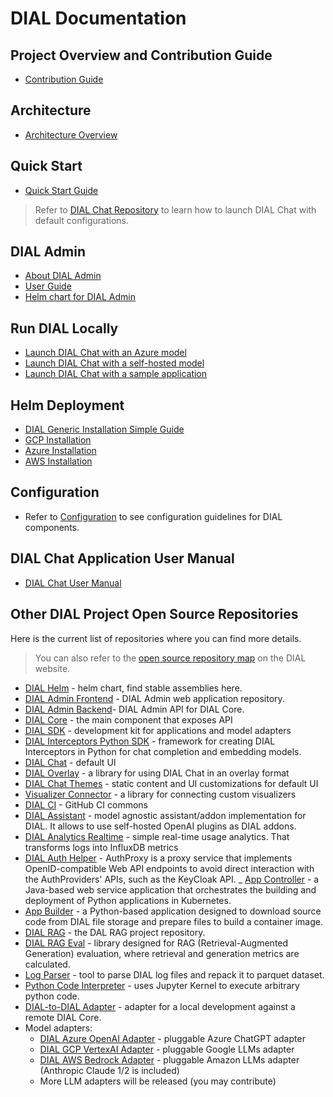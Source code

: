 # DIAL Documentation

## Project Overview and Contribution Guide

- [Contribution Guide](https://github.com/epam/ai-dial/blob/main/CONTRIBUTING.md)

## Architecture

- [Architecture Overview](/docs/platform/0.architecture-and-concepts/2.architecture.md)

## Quick Start

- [Quick Start Guide](./quick-start.md)

> Refer to [DIAL Chat Repository](https://github.com/epam/ai-dial-chat#overview) to learn how to launch DIAL Chat with default configurations.

## DIAL Admin

- [About DIAL Admin](/docs/platform/11.admin-panel.md)
- [User Guide](/docs/tutorials/3.admin/home.md)
- [Helm chart for DIAL Admin](https://github.com/epam/ai-dial-helm/tree/main/charts/dial-admin)

## Run DIAL Locally

- [Launch DIAL Chat with an Azure model](/docs/tutorials/1.developers/0.local-run/1.quick-start-model.md)
- [Launch DIAL Chat with a self-hosted model](/docs/tutorials/1.developers/0.local-run/3.quick-start-with-self-hosted-model.md)
- [Launch DIAL Chat with a sample application](/docs/tutorials/1.developers/0.local-run/0.quick-start-with-application.md)

## Helm Deployment

- [DIAL Generic Installation Simple Guide](https://github.com/epam/ai-dial-helm/tree/main/charts/dial/examples/generic/simple)
- [GCP Installation](https://github.com/epam/ai-dial-helm/blob/main/charts/dial/examples/gcp/complete/README.md)
- [Azure Installation](https://github.com/epam/ai-dial-helm/blob/main/charts/dial/examples/azure/simple/README.md)
- [AWS Installation](https://github.com/epam/ai-dial-helm/blob/main/charts/dial/examples/aws/complete/README.md)

## Configuration

- Refer to [Configuration](/docs/tutorials/2.devops/1.configuration/0.configuration-guide.md) to see configuration guidelines for DIAL components.

## DIAL Chat Application User Manual

- [DIAL Chat User Manual](/docs/tutorials/0.user-guide.md)

## Other DIAL Project Open Source Repositories

Here is the current list of repositories where you can find more details.

> You can also refer to the [open source repository map](https://dialx.ai/open-source) on the DIAL website.

- [DIAL Helm](https://github.com/epam/ai-dial-helm) - helm chart, find stable assemblies here.
- [DIAL Admin Frontend](https://github.com/epam/ai-dial-admin-frontend) - DIAL Admin web application repository.
- [DIAL Admin Backend](https://github.com/epam/ai-dial-admin-backend)- DIAL Admin API for DIAL Core.
- [DIAL Core](https://github.com/epam/ai-dial-core) - the main component that exposes API
- [DIAL SDK](https://github.com/epam/ai-dial-sdk) - development kit for applications and model adapters
- [DIAL Interceptors Python SDK](https://github.com/epam/ai-dial-interceptors-sdk) - framework for creating DIAL Interceptors in Python for chat completion and embedding models.
- [DIAL Chat](https://github.com/epam/ai-dial-chat) - default UI
- [DIAL Overlay](https://github.com/epam/ai-dial-chat/blob/development/libs/overlay/README.md) - a library for using DIAL Chat in an overlay format
- [DIAL Chat Themes](https://github.com/epam/ai-dial-chat-themes) - static content and UI customizations for default UI
- [Visualizer Connector](https://github.com/epam/ai-dial-chat/blob/development/libs/chat-visualizer-connector/README.md) - a library for connecting custom visualizers
- [DIAL CI](https://github.com/epam/ai-dial-ci) - GitHub CI commons
- [DIAL Assistant](https://github.com/epam/ai-dial-assistant) - model agnostic assistant/addon implementation for DIAL. It allows to use self-hosted OpenAI plugins as DIAL addons.
- [DIAL Analytics Realtime](https://github.com/epam/ai-dial-analytics-realtime) - simple real-time usage analytics. That transforms logs into InfluxDB metrics
- [DIAL Auth Helper](https://github.com/epam/ai-dial-auth-helper) - AuthProxy is a proxy service that implements OpenID-compatible Web API endpoints to avoid direct interaction with the AuthProviders' APIs, such as the KeyCloak API.
_ [App Controller](https://github.com/epam/ai-dial-app-controller) - a Java-based web service application that orchestrates the building and deployment of Python applications in Kubernetes.
- [App Builder](https://github.com/epam/ai-dial-app-builder-python) - a Python-based application designed to download source code from DIAL file storage and prepare files to build a container image.
- [DIAL RAG](https://github.com/epam/ai-dial-rag) - the DAL RAG project repository.
- [DIAL RAG Eval](https://github.com/epam/ai-dial-rag-eval) - library designed for RAG (Retrieval-Augmented Generation) evaluation, where retrieval and generation metrics are calculated.
- [Log Parser](https://github.com/epam/ai-dial-log-parser) - tool to parse DIAL log files and repack it to parquet dataset.
- [Python Code Interpreter](https://github.com/epam/ai-dial-code-interpreter) - uses Jupyter Kernel to execute arbitrary python code.
- [DIAL-to-DIAL Adapter](https://github.com/epam/ai-dial-adapter-dial) - adapter for a local development against a remote DIAL Core.
- Model adapters:
  - [DIAL Azure OpenAI Adapter](https://github.com/epam/ai-dial-adapter-openai) - pluggable Azure ChatGPT adapter
  - [DIAL GCP VertexAI Adapter](https://github.com/epam/ai-dial-adapter-vertexai) - pluggable Google LLMs adapter
  - [DIAL AWS Bedrock Adapter](https://github.com/epam/ai-dial-adapter-bedrock) - pluggable Amazon LLMs adapter (Anthropic Claude 1/2 is included)
  - More LLM adapters will be released (you may contribute)
